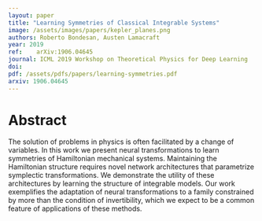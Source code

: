 ```yaml
---
layout: paper
title: "Learning Symmetries of Classical Integrable Systems"
image: /assets/images/papers/kepler_planes.png
authors: Roberto Bondesan, Austen Lamacraft
year: 2019
ref: 	arXiv:1906.04645
journal: ICML 2019 Workshop on Theoretical Physics for Deep Learning
doi:
pdf: /assets/pdfs/papers/learning-symmetries.pdf
arxiv: 1906.04645
---
```


# Abstract

The solution of problems in physics is often facilitated by a change of variables. In this work we present neural transformations to learn symmetries of Hamiltonian mechanical systems. Maintaining the Hamiltonian structure requires novel network architectures that parametrize symplectic transformations. We demonstrate the utility of these architectures by learning the structure of integrable models. Our work exemplifies the adaptation of neural transformations to a family constrained by more than the condition of invertibility, which we expect to be a common feature of applications of these methods.
